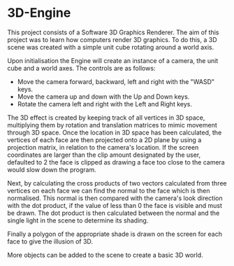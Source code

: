 # 3D-Engine

This project consists of a Software 3D Graphics Renderer. The aim of this project was to learn how computers render 3D graphics. To do this, a 3D scene was created with a simple unit cube rotating around a world axis.
 
Upon initialisation the Engine will create an instance of a camera, the unit cube and a world axes. The controls are as follows:
 
- Move the camera forward, backward, left and right with the "WASD" keys.
- Move the camera up and down with the Up and Down keys.
- Rotate the camera left and right with the Left and Right keys.
 
The 3D effect is created by keeping track of all vertices in 3D space, multiplying them by rotation and translation matrices to mimic movement through 3D space. Once the location in 3D space has been calculated, the vertices of each face are then projected onto a 2D plane by using a projection matrix, in relation to the camera's location. If the screen coordinates are larger than the clip amount designated by the user, defaulted to 2 the face is clipped as drawing a face too close to the camera would slow down the program.
 
Next, by calculating the cross products of two vectors calculated from three vertices on each face we can find the normal to the face which is then normalised. This normal is then compared with the camera's look direction with the dot product, if the value of less than 0 the face is visible and must be drawn. The dot product is then calculated between the normal and the single light in the scene to determine its shading.
 
Finally a polygon of the appropriate shade is drawn on the screen for each face to give the illusion of 3D.
 
More objects can be added to the scene to create a basic 3D world.
